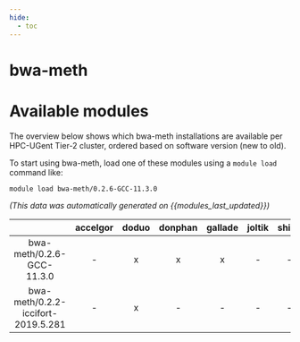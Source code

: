 ```yaml
---
hide:
  - toc
---
```


bwa-meth
========

# Available modules


The overview below shows which bwa-meth installations are available per HPC-UGent Tier-2 cluster, ordered based on software version (new to old).

To start using bwa-meth, load one of these modules using a `module load` command like:

```shell
module load bwa-meth/0.2.6-GCC-11.3.0
```

*(This data was automatically generated on {{modules_last_updated}})*  

| |accelgor|doduo|donphan|gallade|joltik|shinx|skitty|
| :---: | :---: | :---: | :---: | :---: | :---: | :---: | :---: |
|bwa-meth/0.2.6-GCC-11.3.0|-|x|x|x|-|-|-|
|bwa-meth/0.2.2-iccifort-2019.5.281|-|x|-|-|-|-|-|
